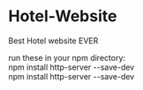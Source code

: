 # Hotel-Website

Best Hotel website EVER

run these in your npm directory:
<br>
  npm install http-server --save-dev
<br>
  npm install http-server --save-dev
